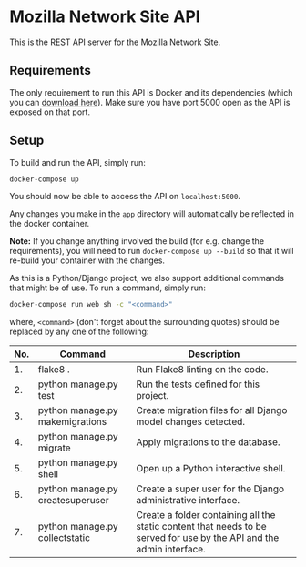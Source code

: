 # Mozilla Network Site API

This is the REST API server for the Mozilla Network Site.

## Requirements

The only requirement to run this API is Docker and its dependencies (which you can [download here](https://www.docker.com/products/docker)). Make sure you have port 5000 open as the API is exposed on that port.

## Setup

To build and run the API, simply run:
```bash
docker-compose up
```
You should now be able to access the API on `localhost:5000`.

Any changes you make in the `app` directory will automatically be reflected in the docker container.

**Note:** If you change anything involved the build (for e.g. change the requirements), you will need to run `docker-compose up --build` so that it will re-build your container with the changes.

As this is a Python/Django project, we also support additional commands that might be of use. To run a command, simply run:
```bash
docker-compose run web sh -c "<command>"
```
where, `<command>` (don't forget about the surrounding quotes) should be replaced by any one of the following:

| No. | Command | Description |
| --- | ------- | ----------- |
| 1. | flake8 . | Run Flake8 linting on the code.  |
| 2. | python manage.py test | Run the tests defined for this project. |
| 3. | python manage.py makemigrations | Create migration files for all Django model changes detected. |
| 4. | python manage.py migrate | Apply migrations to the database. |
| 5. | python manage.py shell | Open up a Python interactive shell. |
| 6. | python manage.py createsuperuser | Create a super user for the Django administrative interface. |
| 7. | python manage.py collectstatic | Create a folder containing all the static content that needs to be served for use by the API and the admin interface. |
